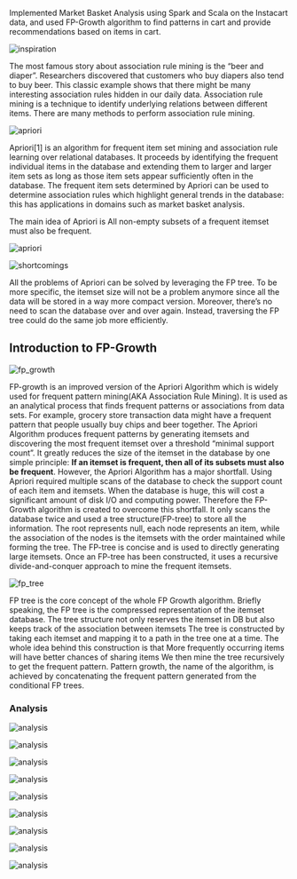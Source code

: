 Implemented Market Basket Analysis using Spark and Scala on the Instacart data, and used FP-Growth algorithm to find patterns in cart and provide recommendations based on items in cart. 

![inspiration](images/Slide2.PNG)

The most famous story about association rule mining is the “beer and diaper”. Researchers discovered that customers who buy diapers also tend to buy beer. This classic example shows that there might be many interesting association rules hidden in our daily data.
Association rule mining is a technique to identify underlying relations between different items. There are many methods to perform association rule mining.

![apriori](images/Slide3.PNG)

Apriori[1] is an algorithm for frequent item set mining and association rule learning over relational databases. It proceeds by identifying the frequent individual items in the database and extending them to larger and larger item sets as long as those item sets appear sufficiently often in the database. The frequent item sets determined by Apriori can be used to determine association rules which highlight general trends in the database: this has applications in domains such as market basket analysis.

The main idea of Apriori is
All non-empty subsets of a frequent itemset must also be frequent.

![apriori](images/Slide4.PNG)

![shortcomings](images/Slide5.PNG)

All the problems of Apriori can be solved by leveraging the FP tree. To be more specific, the itemset size will not be a problem anymore since all the data will be stored in a way more compact version. Moreover, there’s no need to scan the database over and over again. Instead, traversing the FP tree could do the same job more efficiently.

## Introduction to FP-Growth

![fp_growth](images/Slide6.PNG)

FP-growth is an improved version of the Apriori Algorithm which is widely used for frequent pattern mining(AKA Association Rule Mining). It is used as an analytical process that finds frequent patterns or associations from data sets. For example, grocery store transaction data might have a frequent pattern that people usually buy chips and beer together. The Apriori Algorithm produces frequent patterns by generating itemsets and discovering the most frequent itemset over a threshold “minimal support count”. It greatly reduces the size of the itemset in the database by one simple principle: **If an itemset is frequent, then all of its subsets must also be frequent**.
However, the Apriori Algorithm has a major shortfall. Using Apriori required multiple scans of the database to check the support count of each item and itemsets. When the database is huge, this will cost a significant amount of disk I/O and computing power. Therefore the FP-Growth algorithm is created to overcome this shortfall. It only scans the database twice and used a tree structure(FP-tree) to store all the information. The root represents null, each node represents an item, while the association of the nodes is the itemsets with the order maintained while forming the tree. The FP-tree is concise and is used to directly generating large itemsets. Once an FP-tree has been constructed, it uses a recursive divide-and-conquer approach to mine the frequent itemsets.

![fp_tree](images/Slide7.PNG)

FP tree is the core concept of the whole FP Growth algorithm. Briefly speaking, the FP tree is the compressed representation of the itemset database. The tree structure not only reserves the itemset in DB but also keeps track of the association between itemsets
The tree is constructed by taking each itemset and mapping it to a path in the tree one at a time. The whole idea behind this construction is that
More frequently occurring items will have better chances of sharing items
We then mine the tree recursively to get the frequent pattern. Pattern growth, the name of the algorithm, is achieved by concatenating the frequent pattern generated from the conditional FP trees.

### Analysis

![analysis](images/Slide14.PNG)

![analysis](images/Slide15.PNG)

![analysis](images/Slide16.PNG)

![analysis](images/Slide18.PNG)

![analysis](images/Slide19.PNG)

![analysis](images/Slide20.PNG)

![analysis](images/Slide21.PNG)

![analysis](images/Slide22.PNG)

![analysis](images/Slide23.PNG)

